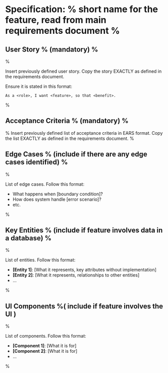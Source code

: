 # Specification: % short name for the feature, read from main requirements document %

## User Story % (mandatory) %

%

Insert previously defined user story. Copy the story EXACTLY as defined in the requirements document.

Ensure it is stated in this format:

`As a <role>, I want <feature>, so that <benefit>.`

%

## Acceptance Criteria % (mandatory) %

% Insert previously defined list of acceptance criteria in EARS format. Copy the list EXACTLY as defined in the requirements document. %

## Edge Cases % (include if there are any edge cases identified) %

%

List of edge cases. Follow this format:

- What happens when [boundary condition]?
- How does system handle [error scenario]?
- etc.

%

## Key Entities % (include if feature involves data in a database) %

%

List of entities. Follow this format:

- **[Entity 1]**: [What it represents, key attributes without implementation]
- **[Entity 2]**: [What it represents, relationships to other entities]
- ...

%

## UI Components %( include if feature involves the UI )

%

List of components. Follow this format:

- **[Component 1]**: [What it is for]
- **[Component 2]**: [What it is for]
- ...

%
